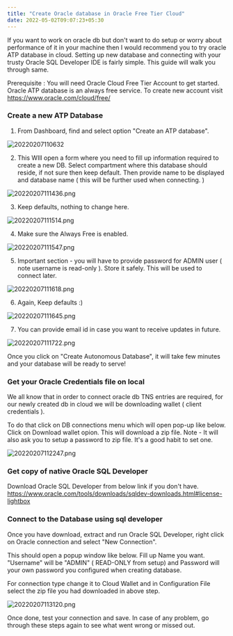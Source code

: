 ```yaml
---
title: "Create Oracle database in Oracle Free Tier Cloud"
date: 2022-05-02T09:07:23+05:30
---
```


If you want to work on oracle db but don't want to do setup or worry about performance of it in your machine then I would recommend you to try oracle ATP database in cloud. 
Setting up new database and connecting with your trusty Oracle SQL Developer IDE is fairly simple. This guide will walk you through same.

Prerequisite : You will need Oracle Cloud Free Tier Account to get started. Oracle ATP database is an always free service. 
To create new account visit https://www.oracle.com/cloud/free/

### Create a new ATP Database
1. From Dashboard, find and select option "Create an ATP database".

![20220207110632](/images/post1/20220207110632.png)

2. This WIll open a form where you need to fill up information required to create a new DB. Select compartment where this database should reside, if not sure then keep default. Then provide name to be displayed and database name ( this will be further used when connecting. )

![20220207111436.png](/images/post1/20220207111436.png)


3. Keep defaults, nothing to change here.

![20220207111514.png](/images/post1/20220207111514.png)


4. Make sure the Always Free is enabled. 

![20220207111547.png](/images/post1/20220207111547.png)

5. Important section - you will have to provide password for ADMIN user ( note username is read-only ). Store it safely. This will be used to connect later.

![20220207111618.png](/images/post1/20220207111618.png)

6. Again, Keep defaults :)

![20220207111645.png](/images/post1/20220207111645.png)

7. You can provide email id in case you want to receive updates in future.

![20220207111722.png](/images/post1/20220207111722.png)


Once you click on "Create Autonomous Database", it will take few minutes and your database will be ready to serve!

### Get your Oracle Credentials file on local

We all know that in order to connect oracle db TNS entries are required, for our newly created db in cloud we will be downloading wallet ( client credentials ). 

To do that click on DB connections menu which will open pop-up like below. Click on Download wallet opion. This will download a zip file.
Note - It will also ask you to setup a password to zip file. It's a good habit to set one.

![20220207112247.png](/images/post1/20220207112247.png)


### Get copy of native Oracle SQL Developer
Download Oracle SQL Developer from below link if you don't have.
https://www.oracle.com/tools/downloads/sqldev-downloads.html#license-lightbox

### Connect to the Database using sql developer

Once you have download, extract and run Oracle SQL Developer, right click on Oracle connection and select "New Connection".

This should open a popup window like below. Fill up Name you want. "Username" will be "ADMIN" ( READ-ONLY from setup) and Password will your own password you configured when creating database.

For connection type change it to Cloud Wallet and in Configuration File select the zip file you had downloaded in above step. 


![20220207113120.png](/images/post1/20220207113120.png)

Once done, test your connection and save. 
In case of any problem, go through these steps again to see what went wrong or missed out. 
